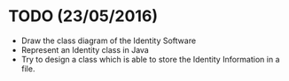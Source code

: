 # TODO (23/05/2016)
- Draw the class diagram of the Identity Software
- Represent an Identity class in Java
- Try to design a class which is able to store the Identity Information in a file.

